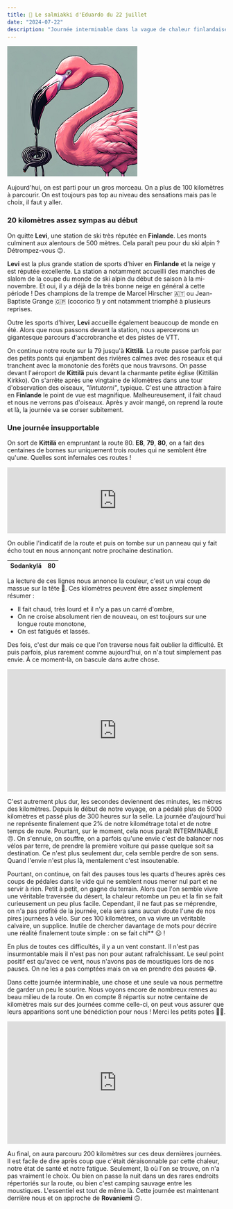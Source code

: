 ```yaml
---
title: 🍬 Le salmiakki d'Eduardo du 22 juillet
date: "2024-07-22"
description: "Journée interminable dans la vague de chaleur finlandaise !"
---
```


![Salmiakki d'Eduardo](../salmiakki_eduardo.png)


Aujourd'hui, on est parti pour un gros morceau. On a plus de 100 kilomètres à parcourir. On est toujours pas top au niveau des sensations mais pas le choix, il faut y aller.

### 20 kilomètres assez sympas au début 

On quitte **Levi**, une station de ski très réputée en **Finlande**. Les monts culminent aux alentours de 500 mètres. Cela paraît peu pour du ski alpin ? Détrompez-vous 😉.

**Levi** est la plus grande station de sports d’hiver en **Finlande** et la neige y est réputée excellente. La station a notamment accueilli des manches de slalom de la coupe du monde de ski alpin du début de saison à la mi-novembre. Et oui, il y a déjà de la très bonne neige en général à cette période ! Des champions de la trempe de Marcel Hirscher 🇦🇹 ou Jean-Baptiste Grange 🇨🇵 (cocorico !) y ont notamment triomphé à plusieurs reprises.

Outre les sports d'hiver, **Levi** accueille également beaucoup de monde en été. Alors que nous passons devant la station, nous apercevons un gigantesque parcours d'accrobranche et des pistes de VTT. 

On continue notre route sur la 79 jusqu'à **Kittilä**. La route passe parfois par des petits ponts qui enjambent des rivières calmes avec des roseaux et qui tranchent avec la monotonie des forêts que nous travrsons. On passe devant l'aéroport de **Kittilä** puis devant la charmante petite église (Kittilän Kirkko). On s'arrête après une vingtaine de kilomètres dans une tour d'observation des oiseaux, *"lintutorni"*, typique. C'est une attraction à faire en **Finlande** le point de vue est magnifique. Malheureusement, il fait chaud et nous ne verrons pas d'oiseaux. Après y avoir mangé, on reprend la route et là, la journée va se corser subitement.

### Une journée insupportable 

On sort de **Kittilä** en empruntant la route 80. **E8**, **79**, **80**, on a fait des centaines de bornes sur uniquement trois routes qui ne semblent être qu'une. Quelles sont infernales ces routes !

<div style="left: 0; width: 100%; height: 152px; position: relative;"><iframe src="https://open.spotify.com/embed/track/2zYzyRzz6pRmhPzyfMEC8s?utm_source=oembed" style="top: 0; left: 0; width: 100%; height: 100%; position: absolute; border: 0;" allowfullscreen allow="clipboard-write; encrypted-media; fullscreen; picture-in-picture;"></iframe></div>

On oublie l'indicatif de la route et puis on tombe sur un panneau qui y fait écho tout en nous annonçant notre prochaine destination.

|  Sodankylä  | 80 |
|:----|---:|

La lecture de ces lignes nous annonce la couleur, c'est un vrai coup de massue sur la tête 🔨.
Ces kilomètres peuvent être assez simplement résumer :
- Il fait chaud, très lourd et il n'y a pas un carré d'ombre,
- On ne croise absolument rien de nouveau, on est toujours sur une longue route monotone,
- On est fatigués et lassés.

Des fois, c'est dur mais ce que l'on traverse nous fait oublier la difficulté. Et puis parfois, plus rarement comme aujourd'hui, on n'a tout simplement pas envie. À ce moment-là, on bascule dans autre chose. 

<div style="width: 100%; height: 0; position: relative; padding-bottom: 56%;"><iframe src="https://giphy.com/embed/TlK63EI7rtUu9IAyxTW" style="top: 0; left: 0; width: 100%; height: 100%; position: absolute; border: 0;" allowfullscreen scrolling="no" allow="encrypted-media;" class="giphy-embed"></iframe></div> 

C'est autrement plus dur, les secondes deviennent des minutes, les mètres des kilomètres. Depuis le début de notre voyage, on a pédalé plus de 5000 kilomètres et passé plus de 300 heures sur la selle. La journée d'aujourd'hui ne représente finalement que 2% de notre kilométrage total et de notre temps de route. Pourtant, sur le moment, cela nous paraît INTERMINABLE 😣. On s'ennuie, on souffre, on a parfois qu'une envie c'est de balancer nos vélos par terre, de prendre la première voiture qui passe quelque soit sa destination. Ce n'est plus seulement dur, cela semble perdre de son sens. Quand l'envie n'est plus là, mentalement c'est insoutenable.

Pourtant, on continue, on fait des pauses tous les quarts d'heures après ces coups de pédales dans le vide qui ne semblent nous mener nul part et ne servir à rien. Petit à petit, on gagne du terrain. Alors que l'on semble vivre une véritable traversée du désert, la chaleur retombe un peu et la fin se fait curieusement un peu plus facile. Cependant, il ne faut pas se méprendre, on n'a pas profité de la journée, cela sera sans aucun doute l'une de nos pires journées à vélo. Sur ces 100 kilomètres, on va vivre un véritable calvaire, un supplice. Inutile de chercher davantage de mots pour décrire une réalité finalement toute simple : on se fait chi\*\* ☹️ !

En plus de toutes ces difficultés, il y a un vent constant. Il n'est pas insurmontable mais il n'est pas non pour autant rafraîchissant. Le seul point positif est qu'avec ce vent, nous n'avons pas de moustiques lors de nos pauses. On ne les a pas comptées mais on va en prendre des pauses 😂.

Dans cette journée interminable, une chose et une seule va nous permettre de garder un peu le sourire. Nous voyons encore de nombreux rennes au beau milieu de la route. On en compte 8 répartis sur notre centaine de kilomètres mais sur des journées comme celle-ci, on peut vous assurer que leurs apparitions sont une bénédiction pour nous ! Merci les petits potes 🙏🏼.

<div style="width: 100%; height: 0; position: relative; padding-bottom: 56%;"><iframe src="https://giphy.com/embed/opTBRh0Ydo2o15Mztf" style="top: 0; left: 0; width: 100%; height: 100%; position: absolute; border: 0;" allowfullscreen scrolling="no" allow="encrypted-media;" class="giphy-embed"></iframe></div> 

Au final, on aura parcouru 200 kilomètres sur ces deux dernières journées. Il est facile de dire après coup que c'était déraisonnable par cette chaleur, notre état de santé et notre fatigue. Seulement, là où l'on se trouve, on n'a pas vraiment le choix. Ou bien on passe la nuit dans un des rares endroits répertoriés sur la route, ou bien c'est camping sauvage entre les moustiques. L'essentiel est tout de même là. Cette journée est maintenant derrière nous et on approche de **Rovaniemi** 🙃.